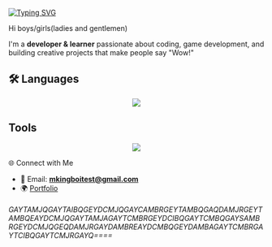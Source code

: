 <a href="https://git.io/typing-svg"><img src="https://readme-typing-svg.herokuapp.com?font=Inter&weight=600&size=30&duration=1000&pause=2000&color=F70000&background=89FF91&center=true&vCenter=true&width=500&height=80&lines=My+name+is+Muhammadjon;I+really+love+tech" alt="Typing SVG" /></a>

Hi boys/girls(ladies and gentlemen)

I'm a **developer & learner** passionate about coding, game development, and building creative projects that make people say "Wow!"

## 🛠 Languages
<p align="center">
  <a>
    <img src="https://skillicons.dev/icons?i=html,js,css,cs,py,react" />
  </a>
</p>

## Tools
<p align="center">
  <a>
    <img src="https://skillicons.dev/icons?i=vscode,linux,windows,androidstudio,kali,godot,unity,figma" />
  </a>
</p
---


## 🌐 Connect with Me
- 📧 Email: **mkingboitest@gmail.com**
- 🌍 [Portfolio](https://github.com/odamboy)

<h6>
  GAYTAMJQGAYTAIBQGEYDCMJQGAYCAMBRGEYTAMBQGAQDAMJRGEYTAMBQEAYDCMJQGAYTAMJAGAYTCMBRGEYDCIBQGAYTCMBQGAYSAMBRGEYDCMJQGEQDAMJRGAYDAMBREAYDCMBQGEYDAMBAGAYTCMBRGAYTCIBQGAYTCMJRGAYQ====
</h6>
